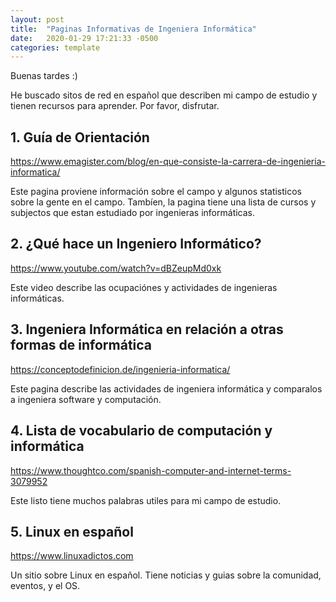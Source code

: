 ```yaml
---
layout: post
title:  "Paginas Informativas de Ingeniera Informática"
date:   2020-01-29 17:21:33 -0500
categories: template
---
```

Buenas tardes :)

He buscado sitos de red en español que describen mi campo de estudio y tienen recursos para aprender. Por favor, disfrutar.

## 1. Guía de Orientación

https://www.emagister.com/blog/en-que-consiste-la-carrera-de-ingenieria-informatica/

Este pagina proviene información sobre el campo y algunos statisticos sobre la gente en el campo. Tambíen, la pagina tiene una lista de cursos y subjectos que estan estudiado por ingenieras informáticas.

## 2. ¿Qué hace un Ingeniero Informático?

https://www.youtube.com/watch?v=dBZeupMd0xk

Este video describe las ocupaciónes y actividades de ingenieras informáticas.

## 3. Ingeniera Informática en relación a otras formas de informática

https://conceptodefinicion.de/ingenieria-informatica/

Este pagina describe las actividades de ingeniera informática y comparalos a ingeniera software y computación.

## 4. Lista de vocabulario de computación y informática

https://www.thoughtco.com/spanish-computer-and-internet-terms-3079952

Este listo tiene muchos palabras utiles para mi campo de estudio.

## 5. Linux en español

https://www.linuxadictos.com

Un sitio sobre Linux en español. Tiene noticias y guias sobre la comunidad, eventos, y el OS.
